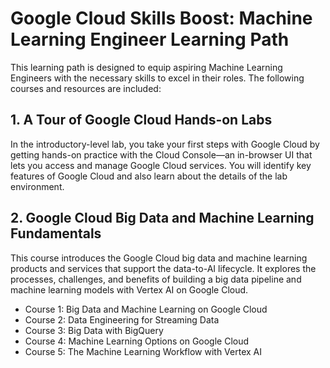 # Google Cloud Skills Boost: Machine Learning Engineer Learning Path

This learning path is designed to equip aspiring Machine Learning Engineers with the necessary skills to excel in their roles. The following courses and resources are included:

## 1. A Tour of Google Cloud Hands-on Labs

In the introductory-level lab, you take your first steps with Google Cloud by getting hands-on practice with the Cloud Console—an in-browser UI that lets you access and manage Google Cloud services. You will identify key features of Google Cloud and also learn about the details of the lab environment.

## 2. Google Cloud Big Data and Machine Learning Fundamentals

This course introduces the Google Cloud big data and machine learning products and services that support the data-to-AI lifecycle. It explores the processes, challenges, and benefits of building a big data pipeline and machine learning models with Vertex AI on Google Cloud. 

- Course 1: Big Data and Machine Learning on Google Cloud
- Course 2: Data Engineering for Streaming Data
- Course 3: Big Data with BigQuery
- Course 4: Machine Learning Options on Google Cloud
- Course 5: The Machine Learning Workflow with Vertex AI
